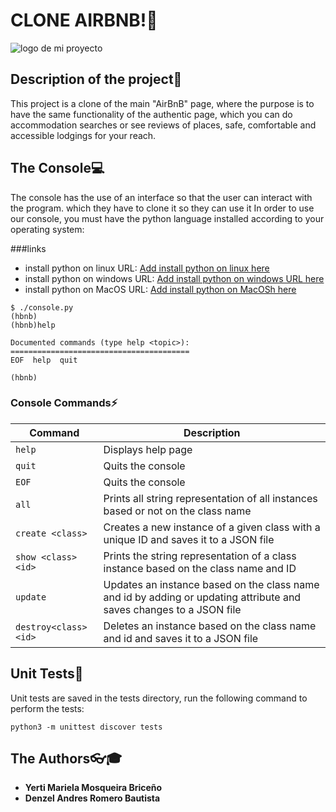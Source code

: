 # CLONE AIRBNB!:space_invader:
![logo de mi proyecto](IMAGENES_CHULAS/airbnb.jpg)

## Description of the project:book:

This project is a clone of the main "AirBnB" page, 
where the purpose is to have the same functionality of the authentic page,
which you can do accommodation searches or see reviews
of places, safe, comfortable and accessible lodgings for your reach.

## The Console:computer:
The console has the use of an interface so that the user can interact with the program.
which they have to clone it so they can use it
In order to use our console, you must have the python language installed according to your operating system:

###links

- install python on linux URL: [Add install python on linux here](https://www.python.org/downloads/source/)
- install python on windows URL: [Add install python on windows URL here](https://www.python.org/downloads/)
- install python on MacOS URL: [Add install python on MacOSh here](https://www.python.org/downloads/macos/)

```
$ ./console.py
(hbnb)
(hbnb)help

Documented commands (type help <topic>):
========================================
EOF  help  quit

(hbnb)
```

### Console Commands:zap:
| Command   | Description |
| -------  | ----------- |
| `help`   | Displays help page |
| `quit`   | Quits the console |
| `EOF`   | Quits the console |
| `all`   | Prints all string representation of all instances based or not on the class name |
| `create <class>`   | Creates a new instance of a given class with a unique ID and saves it to a JSON file |
| `show <class> <id>`   | Prints the string representation of a class instance based on the class name and ID|
| `update`   | Updates an instance based on the class name and id by adding or updating attribute and saves changes to a JSON file |
| `destroy<class><id>`  | Deletes an instance based on the class name and id and saves it to a JSON file |


## Unit Tests:new_moon_with_face:
Unit tests are saved in the tests directory, run the following command to perform the tests:
```
python3 -m unittest discover tests
```

## The Authors:eyeglasses::mortar_board:
- **Yerti Mariela Mosqueira Briceño**
- **Denzel Andres Romero Bautista**
